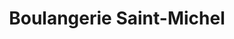 ---
title: "Boulangerie Saint-Michel"
url: /saint-michel-des-saints/boulangerie-saint-michel/
shop: bakery
---